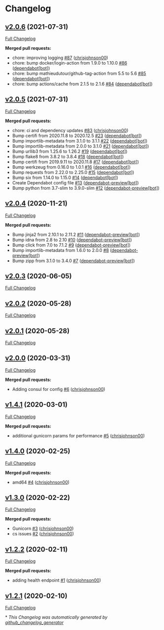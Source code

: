 # Changelog

## [v2.0.6](https://github.com/chrisjohnson00/radarr_stephenlu_filter/tree/v2.0.6) (2021-07-31)

[Full Changelog](https://github.com/chrisjohnson00/radarr_stephenlu_filter/compare/v2.0.5...v2.0.6)

**Merged pull requests:**

- chore: improving logging [\#87](https://github.com/chrisjohnson00/radarr_stephenlu_filter/pull/87) ([chrisjohnson00](https://github.com/chrisjohnson00))
- chore: bump docker/login-action from 1.9.0 to 1.10.0 [\#86](https://github.com/chrisjohnson00/radarr_stephenlu_filter/pull/86) ([dependabot[bot]](https://github.com/apps/dependabot))
- chore: bump mathieudutour/github-tag-action from 5.5 to 5.6 [\#85](https://github.com/chrisjohnson00/radarr_stephenlu_filter/pull/85) ([dependabot[bot]](https://github.com/apps/dependabot))
- chore: bump actions/cache from 2.1.5 to 2.1.6 [\#84](https://github.com/chrisjohnson00/radarr_stephenlu_filter/pull/84) ([dependabot[bot]](https://github.com/apps/dependabot))

## [v2.0.5](https://github.com/chrisjohnson00/radarr_stephenlu_filter/tree/v2.0.5) (2021-07-31)

[Full Changelog](https://github.com/chrisjohnson00/radarr_stephenlu_filter/compare/v2.0.4...v2.0.5)

**Merged pull requests:**

- chore: ci and dependency updates [\#83](https://github.com/chrisjohnson00/radarr_stephenlu_filter/pull/83) ([chrisjohnson00](https://github.com/chrisjohnson00))
- Bump certifi from 2020.11.8 to 2020.12.5 [\#23](https://github.com/chrisjohnson00/radarr_stephenlu_filter/pull/23) ([dependabot[bot]](https://github.com/apps/dependabot))
- Bump importlib-metadata from 3.1.0 to 3.1.1 [\#22](https://github.com/chrisjohnson00/radarr_stephenlu_filter/pull/22) ([dependabot[bot]](https://github.com/apps/dependabot))
- Bump importlib-metadata from 2.0.0 to 3.1.0 [\#21](https://github.com/chrisjohnson00/radarr_stephenlu_filter/pull/21) ([dependabot[bot]](https://github.com/apps/dependabot))
- Bump urllib3 from 1.25.6 to 1.26.2 [\#19](https://github.com/chrisjohnson00/radarr_stephenlu_filter/pull/19) ([dependabot[bot]](https://github.com/apps/dependabot))
- Bump flake8 from 3.8.2 to 3.8.4 [\#18](https://github.com/chrisjohnson00/radarr_stephenlu_filter/pull/18) ([dependabot[bot]](https://github.com/apps/dependabot))
- Bump certifi from 2019.9.11 to 2020.11.8 [\#17](https://github.com/chrisjohnson00/radarr_stephenlu_filter/pull/17) ([dependabot[bot]](https://github.com/apps/dependabot))
- Bump werkzeug from 0.16.0 to 1.0.1 [\#16](https://github.com/chrisjohnson00/radarr_stephenlu_filter/pull/16) ([dependabot[bot]](https://github.com/apps/dependabot))
- Bump requests from 2.22.0 to 2.25.0 [\#15](https://github.com/chrisjohnson00/radarr_stephenlu_filter/pull/15) ([dependabot[bot]](https://github.com/apps/dependabot))
- Bump six from 1.14.0 to 1.15.0 [\#14](https://github.com/chrisjohnson00/radarr_stephenlu_filter/pull/14) ([dependabot[bot]](https://github.com/apps/dependabot))
- Create Dependabot config file [\#13](https://github.com/chrisjohnson00/radarr_stephenlu_filter/pull/13) ([dependabot-preview[bot]](https://github.com/apps/dependabot-preview))
- Bump python from 3.7-slim to 3.9.0-slim [\#12](https://github.com/chrisjohnson00/radarr_stephenlu_filter/pull/12) ([dependabot-preview[bot]](https://github.com/apps/dependabot-preview))

## [v2.0.4](https://github.com/chrisjohnson00/radarr_stephenlu_filter/tree/v2.0.4) (2020-11-21)

[Full Changelog](https://github.com/chrisjohnson00/radarr_stephenlu_filter/compare/v2.0.3...v2.0.4)

**Merged pull requests:**

- Bump jinja2 from 2.10.1 to 2.11.2 [\#11](https://github.com/chrisjohnson00/radarr_stephenlu_filter/pull/11) ([dependabot-preview[bot]](https://github.com/apps/dependabot-preview))
- Bump idna from 2.8 to 2.10 [\#10](https://github.com/chrisjohnson00/radarr_stephenlu_filter/pull/10) ([dependabot-preview[bot]](https://github.com/apps/dependabot-preview))
- Bump click from 7.0 to 7.1.2 [\#9](https://github.com/chrisjohnson00/radarr_stephenlu_filter/pull/9) ([dependabot-preview[bot]](https://github.com/apps/dependabot-preview))
- Bump importlib-metadata from 1.6.0 to 2.0.0 [\#8](https://github.com/chrisjohnson00/radarr_stephenlu_filter/pull/8) ([dependabot-preview[bot]](https://github.com/apps/dependabot-preview))
- Bump zipp from 3.1.0 to 3.4.0 [\#7](https://github.com/chrisjohnson00/radarr_stephenlu_filter/pull/7) ([dependabot-preview[bot]](https://github.com/apps/dependabot-preview))

## [v2.0.3](https://github.com/chrisjohnson00/radarr_stephenlu_filter/tree/v2.0.3) (2020-06-05)

[Full Changelog](https://github.com/chrisjohnson00/radarr_stephenlu_filter/compare/v2.0.2...v2.0.3)

## [v2.0.2](https://github.com/chrisjohnson00/radarr_stephenlu_filter/tree/v2.0.2) (2020-05-28)

[Full Changelog](https://github.com/chrisjohnson00/radarr_stephenlu_filter/compare/v2.0.1...v2.0.2)

## [v2.0.1](https://github.com/chrisjohnson00/radarr_stephenlu_filter/tree/v2.0.1) (2020-05-28)

[Full Changelog](https://github.com/chrisjohnson00/radarr_stephenlu_filter/compare/v2.0.0...v2.0.1)

## [v2.0.0](https://github.com/chrisjohnson00/radarr_stephenlu_filter/tree/v2.0.0) (2020-03-31)

[Full Changelog](https://github.com/chrisjohnson00/radarr_stephenlu_filter/compare/v1.4.1...v2.0.0)

**Merged pull requests:**

- Adding consul for config [\#6](https://github.com/chrisjohnson00/radarr_stephenlu_filter/pull/6) ([chrisjohnson00](https://github.com/chrisjohnson00))

## [v1.4.1](https://github.com/chrisjohnson00/radarr_stephenlu_filter/tree/v1.4.1) (2020-03-01)

[Full Changelog](https://github.com/chrisjohnson00/radarr_stephenlu_filter/compare/v1.4.0...v1.4.1)

**Merged pull requests:**

- additional gunicorn params for performance [\#5](https://github.com/chrisjohnson00/radarr_stephenlu_filter/pull/5) ([chrisjohnson00](https://github.com/chrisjohnson00))

## [v1.4.0](https://github.com/chrisjohnson00/radarr_stephenlu_filter/tree/v1.4.0) (2020-02-25)

[Full Changelog](https://github.com/chrisjohnson00/radarr_stephenlu_filter/compare/v1.3.0...v1.4.0)

**Merged pull requests:**

- amd64 [\#4](https://github.com/chrisjohnson00/radarr_stephenlu_filter/pull/4) ([chrisjohnson00](https://github.com/chrisjohnson00))

## [v1.3.0](https://github.com/chrisjohnson00/radarr_stephenlu_filter/tree/v1.3.0) (2020-02-22)

[Full Changelog](https://github.com/chrisjohnson00/radarr_stephenlu_filter/compare/v1.2.2...v1.3.0)

**Merged pull requests:**

- Gunicorn [\#3](https://github.com/chrisjohnson00/radarr_stephenlu_filter/pull/3) ([chrisjohnson00](https://github.com/chrisjohnson00))
- cs issues [\#2](https://github.com/chrisjohnson00/radarr_stephenlu_filter/pull/2) ([chrisjohnson00](https://github.com/chrisjohnson00))

## [v1.2.2](https://github.com/chrisjohnson00/radarr_stephenlu_filter/tree/v1.2.2) (2020-02-11)

[Full Changelog](https://github.com/chrisjohnson00/radarr_stephenlu_filter/compare/v1.2.1...v1.2.2)

**Merged pull requests:**

- adding health endpoint [\#1](https://github.com/chrisjohnson00/radarr_stephenlu_filter/pull/1) ([chrisjohnson00](https://github.com/chrisjohnson00))

## [v1.2.1](https://github.com/chrisjohnson00/radarr_stephenlu_filter/tree/v1.2.1) (2020-02-10)

[Full Changelog](https://github.com/chrisjohnson00/radarr_stephenlu_filter/compare/87dcad8632449f0d69de1b9959916f4c700e7c1c...v1.2.1)



\* *This Changelog was automatically generated by [github_changelog_generator](https://github.com/github-changelog-generator/github-changelog-generator)*
